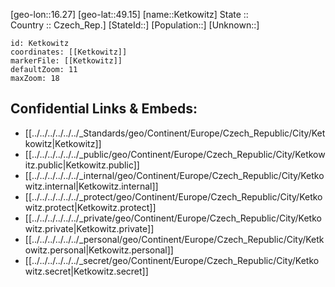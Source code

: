 ﻿---
location: [49.15,16.27] 
mapzoom: [7,12] 
mapmarker: city 
type: City
tags:
- geo/City


SpocWebEntityId: 31401
isDeleted: false
confidential: public

---
[geo-lon::16.27] 
[geo-lat::49.15] 
[name::Ketkowitz] 
State ::  
Country :: Czech_Rep.] 
[StateId::] 
[Population::] 
[Unknown::] 


```leaflet
id: Ketkowitz
coordinates: [[Ketkowitz]] 
markerFile: [[Ketkowitz]] 
defaultZoom: 11 
maxZoom: 18
```


## Confidential Links & Embeds: 
- [[../../../../../../_Standards/geo/Continent/Europe/Czech_Republic/City/Ketkowitz|Ketkowitz]] 
- [[../../../../../../_public/geo/Continent/Europe/Czech_Republic/City/Ketkowitz.public|Ketkowitz.public]] 
- [[../../../../../../_internal/geo/Continent/Europe/Czech_Republic/City/Ketkowitz.internal|Ketkowitz.internal]] 
- [[../../../../../../_protect/geo/Continent/Europe/Czech_Republic/City/Ketkowitz.protect|Ketkowitz.protect]] 
- [[../../../../../../_private/geo/Continent/Europe/Czech_Republic/City/Ketkowitz.private|Ketkowitz.private]] 
- [[../../../../../../_personal/geo/Continent/Europe/Czech_Republic/City/Ketkowitz.personal|Ketkowitz.personal]] 
- [[../../../../../../_secret/geo/Continent/Europe/Czech_Republic/City/Ketkowitz.secret|Ketkowitz.secret]] 
